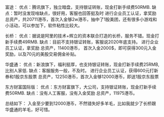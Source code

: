 富途：
优点：腾讯旗下，独立暗盘，支持银证转账，现金打新手续费50RMB.
缺点：暂时没发现啥缺点，很好用，客服也回答挺及时
进行企业员工认证，拿奖励
总资产，共20711港币，首次入金够2w港币，抽中了1股美团，还有很多小游戏和小活动，可以参加下，软件粘性比较大。

长桥：
优点：据说是阿里的技术+辉立的资本联合打造的长桥，服务不错。现金打新手续费49RMB.
缺点：目前不支持银证转账，客服说2020年底支持。
进行企业员工认证，拿奖励
总资产，11400港币， 首次入金2000$，即可获得300元入金奖励，以及70元的美股交易佣金补贴。

华盛通：
优点：新浪旗下，福利挺厚，也支持银证转账，现金打新手续费25RMB, 比别人家低.
缺点：客服服务一般，不及时。
进行企业员工认证，获得600元打新券和1股京东股票
总资产，12250港币，首次入金够12000港币，即送1股京东股票

东方财富国际版：
优点：东方财富旗下，大公司，支持银证转账，现金打新手续费50RMB.
缺点：没有人工客服，没有入金奖励
总资产，11975港币。

总结如下：
入金至少要到12000港币，不然错失好多羊毛，比如我就少了长桥跟华盛通的羊毛，好可惜。


